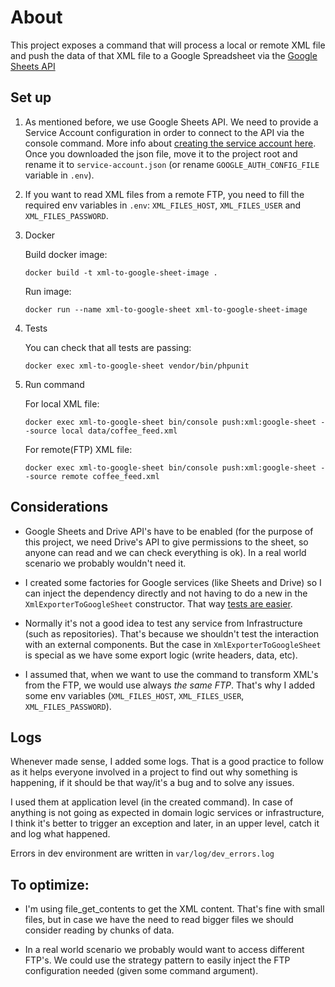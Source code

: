 # About

This project exposes a command that will process a local or remote XML file and push the data of that XML file to a Google Spreadsheet via the [Google Sheets API](https://developers.google.com/sheets/)

## Set up

1) As mentioned before, we use Google Sheets API. We need to provide a Service Account configuration in order to connect to the API via the console command. More info about [creating the service account here](https://github.com/googleapis/google-api-php-client/blob/master/docs/oauth-server.md#creating-a-service-account). Once you downloaded the json file, move it to the project root and rename it to `service-account.json` (or rename `GOOGLE_AUTH_CONFIG_FILE` variable in `.env`).

2) If you want to read XML files from a remote FTP, you need to fill the required env variables in `.env`: `XML_FILES_HOST`, `XML_FILES_USER` and `XML_FILES_PASSWORD`.

3) Docker

    Build docker image:
    ```
    docker build -t xml-to-google-sheet-image .
    ```
    
    Run image:
    ```
    docker run --name xml-to-google-sheet xml-to-google-sheet-image
    ```

4) Tests

    You can check that all tests are passing:
    ```
    docker exec xml-to-google-sheet vendor/bin/phpunit
    ```

5) Run command

    For local XML file:
    ```
    docker exec xml-to-google-sheet bin/console push:xml:google-sheet --source local data/coffee_feed.xml
    ```
    
    For remote(FTP) XML file:
    ```
    docker exec xml-to-google-sheet bin/console push:xml:google-sheet --source remote coffee_feed.xml
    ```

## Considerations

* Google Sheets and Drive API's have to be enabled (for the purpose of this project, we need Drive's API to give permissions to the sheet, so anyone can read and we can check everything is ok). In a real world scenario we probably wouldn't need it.

* I created some factories for Google services (like Sheets and Drive) so I can inject the dependency directly and not having to do a new in the `XmlExporterToGoogleSheet` constructor. That way [tests are easier](tests/Unit/Infrastructure/XmlExporter/XmlExporterToGoogleSheetTest.php).

* Normally it's not a good idea to test any service from Infrastructure (such as repositories). That's because we shouldn't test the interaction with an external components. But the case in `XmlExporterToGoogleSheet` is special as we have some export logic (write headers, data, etc).

* I assumed that, when we want to use the command to transform XML's from the FTP, we would use always _the same FTP_. That's why I added some env variables (`XML_FILES_HOST`, `XML_FILES_USER`, `XML_FILES_PASSWORD`).

## Logs

Whenever made sense, I added some logs. That is a good practice to follow as it helps
everyone involved in a project to find out why something is happening, if it should be that
way/it's a bug and to solve any issues.

I used them at application level (in the created command). In case of anything is not going as expected in domain logic services or infrastructure, I think it's better to trigger an exception and later, in an upper level, catch it and log what happened.

Errors in dev environment are written in `var/log/dev_errors.log`

## To optimize:

* I'm using file_get_contents to get the XML content. That's fine with small files, but in case we have the need to read bigger files we should consider reading by chunks of data.

* In a real world scenario we probably would want to access different FTP's. We could use the strategy pattern to easily inject the FTP configuration needed (given some command argument).
